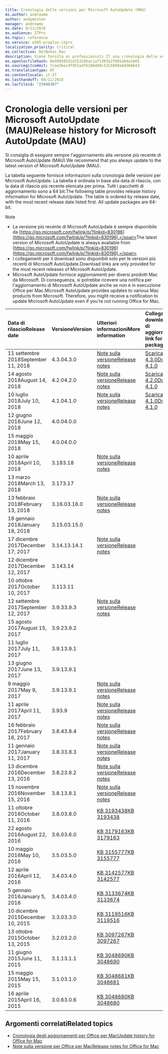 ```yaml
---
title: Cronologia delle versioni per Microsoft AutoUpdate (MAU)
ms.author: andrewmo
author: andymosten
manager: andrewmo
ms.date: 9/11/2018
ms.audience: ITPro
ms.topic: reference
ms.service: o365-proplus-itpro
localization_priority: Critical
ms.collection: RelNotes_Mac
description: Viene fornita ai professionisti IT una cronologia delle versioni per Microsoft AutoUpdate (MAU)
ms.openlocfilehash: 8e99458552d1532dbac1a71391b2f081a8da1b65
ms.sourcegitcommit: 7cae3bec4f951ad7b10bd88c53c5b99a8dd66643
ms.translationtype: HT
ms.contentlocale: it-IT
ms.lasthandoff: 09/11/2018
ms.locfileid: "23940307"
---
```

# <a name="release-history-for-microsoft-autoupdate-mau"></a><span data-ttu-id="fb7b0-103">Cronologia delle versioni per Microsoft AutoUpdate (MAU)</span><span class="sxs-lookup"><span data-stu-id="fb7b0-103">Release history for Microsoft AutoUpdate (MAU)</span></span>
 
<span data-ttu-id="fb7b0-104">Si consiglia di eseguire sempre l'aggiornamento alla versione più recente di Microsoft AutoUpdate (MAU).</span><span class="sxs-lookup"><span data-stu-id="fb7b0-104">We recommend that you always update to the latest version of Microsoft AutoUpdate (MAU).</span></span>

<span data-ttu-id="fb7b0-p101">La tabella seguente fornisce informazioni sulla cronologia delle versioni per Microsoft AutoUpdate. La tabella è ordinata in base alla data di rilascio, con la data di rilascio più recente elencata per prima. Tutti i pacchetti di aggiornamento sono a 64 bit.</span><span class="sxs-lookup"><span data-stu-id="fb7b0-p101">The following table provides release history information for Microsoft AutoUpdate. The table is ordered by release date, with the most recent release date listed first. All update packages are 64-bit.</span></span>


> [!NOTE]
> - <span data-ttu-id="fb7b0-108">La versione più recente di Microsoft AutoUpdate è sempre disponibile da [https://go.microsoft.com/fwlink/p/?linkid=830196](https://go.microsoft.com/fwlink/p/?linkid=830196).</span><span class="sxs-lookup"><span data-stu-id="fb7b0-108">The latest version of Microsoft AutoUpdate is always available from [https://go.microsoft.com/fwlink/p/?linkid=830196](https://go.microsoft.com/fwlink/p/?linkid=830196).</span></span>
> - <span data-ttu-id="fb7b0-109">I collegamenti per il download sono disponibili solo per le versioni più recenti di Microsoft AutoUpdate.</span><span class="sxs-lookup"><span data-stu-id="fb7b0-109">Download links are only provided for the most recent releases of Microsoft AutoUpdate.</span></span>
> - <span data-ttu-id="fb7b0-p102">Microsoft AutoUpdate fornisce aggiornamenti per diversi prodotti Mac da Microsoft. Di conseguenza, si potrebbe ricevere una notifica per l'aggiornamento di Microsoft AutoUpdate anche se non è in esecuzione Office per Mac.</span><span class="sxs-lookup"><span data-stu-id="fb7b0-p102">Microsoft AutoUpdate provides updates to various Mac products from Microsoft. Therefore, you might receive a notification to update Microsoft AutoUpdate even if you're not running Office for Mac.</span></span>
  
|<span data-ttu-id="fb7b0-112">**Data di rilascio**</span><span class="sxs-lookup"><span data-stu-id="fb7b0-112">**Release date**</span></span>|<span data-ttu-id="fb7b0-113">**Versione**</span><span class="sxs-lookup"><span data-stu-id="fb7b0-113">**Version**</span></span>|<span data-ttu-id="fb7b0-114">**Ulteriori informazioni**</span><span class="sxs-lookup"><span data-stu-id="fb7b0-114">**More information**</span></span>|<span data-ttu-id="fb7b0-115">**Collegamento per il download del pacchetto di aggiornamento**</span><span class="sxs-lookup"><span data-stu-id="fb7b0-115">**Download link for the update package**</span></span>|
|:-----|:-----|:-----|:-----|
|<span data-ttu-id="fb7b0-116">11 settembre 2018</span><span class="sxs-lookup"><span data-stu-id="fb7b0-116">September 11, 2018</span></span>  <br/> |<span data-ttu-id="fb7b0-117">4.3.0</span><span class="sxs-lookup"><span data-stu-id="fb7b0-117">4.3.0</span></span>  <br/> |[<span data-ttu-id="fb7b0-118">Note sulla versione</span><span class="sxs-lookup"><span data-stu-id="fb7b0-118">Release notes</span></span>](release-notes-office-for-mac.md#september-2018-release) <br/> |[<span data-ttu-id="fb7b0-119">Scarica MAU 4.3.0</span><span class="sxs-lookup"><span data-stu-id="fb7b0-119">Download MAU 4.1.0</span></span>](https://officecdn.microsoft.com/pr/C1297A47-86C4-4C1F-97FA-950631F94777/OfficeMac/Microsoft_AutoUpdate_4.3.18090901_Updater.pkg) <br/> |
|<span data-ttu-id="fb7b0-120">14 agosto 2018</span><span class="sxs-lookup"><span data-stu-id="fb7b0-120">August 14, 2018</span></span>  <br/> |<span data-ttu-id="fb7b0-121">4.2.0</span><span class="sxs-lookup"><span data-stu-id="fb7b0-121">4.2.0</span></span>  <br/> |[<span data-ttu-id="fb7b0-122">Note sulla versione</span><span class="sxs-lookup"><span data-stu-id="fb7b0-122">Release notes</span></span>](release-notes-office-for-mac.md#august-2018-release) <br/> |[<span data-ttu-id="fb7b0-123">Scarica MAU 4.2.0</span><span class="sxs-lookup"><span data-stu-id="fb7b0-123">Download MAU 4.1.0</span></span>](https://officecdn.microsoft.com/pr/C1297A47-86C4-4C1F-97FA-950631F94777/OfficeMac/Microsoft_AutoUpdate_4.2.18081201_Updater.pkg) <br/> |
|<span data-ttu-id="fb7b0-124">10 luglio 2018</span><span class="sxs-lookup"><span data-stu-id="fb7b0-124">July 10, 2018</span></span>  <br/> |<span data-ttu-id="fb7b0-125">4.1.0</span><span class="sxs-lookup"><span data-stu-id="fb7b0-125">4.1.0</span></span>  <br/> |[<span data-ttu-id="fb7b0-126">Note sulla versione</span><span class="sxs-lookup"><span data-stu-id="fb7b0-126">Release notes</span></span>](release-notes-office-for-mac.md#july-2018-release) <br/> |[<span data-ttu-id="fb7b0-127">Scarica MAU 4.1.0</span><span class="sxs-lookup"><span data-stu-id="fb7b0-127">Download MAU 4.1.0</span></span>](https://officecdn.microsoft.com/pr/C1297A47-86C4-4C1F-97FA-950631F94777/OfficeMac/Microsoft_AutoUpdate_4.1.18070902_Updater.pkg) <br/> |
|<span data-ttu-id="fb7b0-128">12 giugno 2018</span><span class="sxs-lookup"><span data-stu-id="fb7b0-128">June 12, 2018</span></span>  <br/> |<span data-ttu-id="fb7b0-129">4.0.0</span><span class="sxs-lookup"><span data-stu-id="fb7b0-129">4.0.0</span></span>  <br/> |||
|<span data-ttu-id="fb7b0-130">15 maggio 2018</span><span class="sxs-lookup"><span data-stu-id="fb7b0-130">May 15, 2018</span></span>  <br/> |<span data-ttu-id="fb7b0-131">4.0.0</span><span class="sxs-lookup"><span data-stu-id="fb7b0-131">4.0.0</span></span>  <br/> |||
|<span data-ttu-id="fb7b0-132">10 aprile 2018</span><span class="sxs-lookup"><span data-stu-id="fb7b0-132">April 10, 2018</span></span>  <br/> |<span data-ttu-id="fb7b0-133">3.18</span><span class="sxs-lookup"><span data-stu-id="fb7b0-133">3.18</span></span>  <br/> |[<span data-ttu-id="fb7b0-134">Note sulla versione</span><span class="sxs-lookup"><span data-stu-id="fb7b0-134">Release notes</span></span>](release-notes-office-for-mac.md#april-2018-release) <br/> ||
|<span data-ttu-id="fb7b0-135">13 marzo 2018</span><span class="sxs-lookup"><span data-stu-id="fb7b0-135">March 13, 2018</span></span>  <br/> |<span data-ttu-id="fb7b0-136">3.17</span><span class="sxs-lookup"><span data-stu-id="fb7b0-136">3.17</span></span>  <br/> |||
|<span data-ttu-id="fb7b0-137">13 febbraio 2018</span><span class="sxs-lookup"><span data-stu-id="fb7b0-137">February 13, 2018</span></span>  <br/> |<span data-ttu-id="fb7b0-138">3.16.0</span><span class="sxs-lookup"><span data-stu-id="fb7b0-138">3.16.0</span></span>  <br/> |[<span data-ttu-id="fb7b0-139">Note sulla versione</span><span class="sxs-lookup"><span data-stu-id="fb7b0-139">Release notes</span></span>](release-notes-office-for-mac.md#february-2018-release) <br/> | <br/> |
|<span data-ttu-id="fb7b0-140">18 gennaio 2018</span><span class="sxs-lookup"><span data-stu-id="fb7b0-140">January 18, 2018</span></span>  <br/> |<span data-ttu-id="fb7b0-141">3.15.0</span><span class="sxs-lookup"><span data-stu-id="fb7b0-141">3.15.0</span></span>  <br/> |<br/> |
|<span data-ttu-id="fb7b0-142">17 dicembre 2017</span><span class="sxs-lookup"><span data-stu-id="fb7b0-142">December 17, 2017</span></span>  <br/> |<span data-ttu-id="fb7b0-143">3.14.1</span><span class="sxs-lookup"><span data-stu-id="fb7b0-143">3.14.1</span></span>  <br/> |[<span data-ttu-id="fb7b0-144">Note sulla versione</span><span class="sxs-lookup"><span data-stu-id="fb7b0-144">Release notes</span></span>](release-notes-office-for-mac.md#december-2017-release) <br/> | <br/> |
|<span data-ttu-id="fb7b0-145">12 dicembre 2017</span><span class="sxs-lookup"><span data-stu-id="fb7b0-145">December 12, 2017</span></span>  <br/> |<span data-ttu-id="fb7b0-146">3.14</span><span class="sxs-lookup"><span data-stu-id="fb7b0-146">3.14</span></span>  <br/> ||  <br/> |
|<span data-ttu-id="fb7b0-147">10 ottobre 2017</span><span class="sxs-lookup"><span data-stu-id="fb7b0-147">October 10, 2017</span></span>  <br/> |<span data-ttu-id="fb7b0-148">3.11</span><span class="sxs-lookup"><span data-stu-id="fb7b0-148">3.11</span></span>  <br/> ||<br/> |
|<span data-ttu-id="fb7b0-149">12 settembre 2017</span><span class="sxs-lookup"><span data-stu-id="fb7b0-149">September 12, 2017</span></span>  <br/> |<span data-ttu-id="fb7b0-150">3.9.3</span><span class="sxs-lookup"><span data-stu-id="fb7b0-150">3.9.3</span></span>  <br/> |[<span data-ttu-id="fb7b0-151">Note sulla versione</span><span class="sxs-lookup"><span data-stu-id="fb7b0-151">Release notes</span></span>](release-notes-office-for-mac.md#september-2017-release) <br/> |<br/> |
|<span data-ttu-id="fb7b0-152">15 agosto 2017</span><span class="sxs-lookup"><span data-stu-id="fb7b0-152">August 15, 2017</span></span>  <br/> |<span data-ttu-id="fb7b0-153">3.9.2</span><span class="sxs-lookup"><span data-stu-id="fb7b0-153">3.9.2</span></span>  <br/> || <br/> |
|<span data-ttu-id="fb7b0-154">11 luglio 2017</span><span class="sxs-lookup"><span data-stu-id="fb7b0-154">July 11, 2017</span></span>  <br/> |<span data-ttu-id="fb7b0-155">3.9.1</span><span class="sxs-lookup"><span data-stu-id="fb7b0-155">3.9.1</span></span>  <br/> || <br/> |
|<span data-ttu-id="fb7b0-156">13 giugno 2017</span><span class="sxs-lookup"><span data-stu-id="fb7b0-156">June 13, 2017</span></span>  <br/> |<span data-ttu-id="fb7b0-157">3.9.1</span><span class="sxs-lookup"><span data-stu-id="fb7b0-157">3.9.1</span></span>  <br/> || <br/> |
|<span data-ttu-id="fb7b0-158">9 maggio 2017</span><span class="sxs-lookup"><span data-stu-id="fb7b0-158">May 9, 2017</span></span>  <br/> |<span data-ttu-id="fb7b0-159">3.9.1</span><span class="sxs-lookup"><span data-stu-id="fb7b0-159">3.9.1</span></span>  <br/> |[<span data-ttu-id="fb7b0-160">Note sulla versione</span><span class="sxs-lookup"><span data-stu-id="fb7b0-160">Release notes</span></span>](release-notes-office-for-mac.md#may-2017-release) <br/> | <br/> |
|<span data-ttu-id="fb7b0-161">11 aprile 2017</span><span class="sxs-lookup"><span data-stu-id="fb7b0-161">April 11, 2017</span></span>  <br/> |<span data-ttu-id="fb7b0-162">3.9</span><span class="sxs-lookup"><span data-stu-id="fb7b0-162">3.9</span></span>  <br/> |[<span data-ttu-id="fb7b0-163">Note sulla versione</span><span class="sxs-lookup"><span data-stu-id="fb7b0-163">Release notes</span></span>](release-notes-office-for-mac.md#april-2017-release) <br/> |  <br/> |
|<span data-ttu-id="fb7b0-164">16 febbraio 2017</span><span class="sxs-lookup"><span data-stu-id="fb7b0-164">February 16, 2017</span></span>  <br/> |<span data-ttu-id="fb7b0-165">3.8.4</span><span class="sxs-lookup"><span data-stu-id="fb7b0-165">3.8.4</span></span>  <br/> |[<span data-ttu-id="fb7b0-166">Note sulla versione</span><span class="sxs-lookup"><span data-stu-id="fb7b0-166">Release notes</span></span>](release-notes-office-for-mac.md#february-2017-release) <br/> | <br/> |
|<span data-ttu-id="fb7b0-167">11 gennaio 2017</span><span class="sxs-lookup"><span data-stu-id="fb7b0-167">January 11, 2017</span></span>  <br/> |<span data-ttu-id="fb7b0-168">3.8.3</span><span class="sxs-lookup"><span data-stu-id="fb7b0-168">3.8.3</span></span>  <br/> |[<span data-ttu-id="fb7b0-169">Note sulla versione</span><span class="sxs-lookup"><span data-stu-id="fb7b0-169">Release notes</span></span>](release-notes-office-for-mac.md#january-2017-release) <br/> | <br/> |
|<span data-ttu-id="fb7b0-170">13 dicembre 2016</span><span class="sxs-lookup"><span data-stu-id="fb7b0-170">December 13, 2016</span></span>  <br/> |<span data-ttu-id="fb7b0-171">3.8.2</span><span class="sxs-lookup"><span data-stu-id="fb7b0-171">3.8.2</span></span>  <br/> |[<span data-ttu-id="fb7b0-172">Note sulla versione</span><span class="sxs-lookup"><span data-stu-id="fb7b0-172">Release notes</span></span>](release-notes-office-for-mac.md#december-2016-release) <br/> | <br/> |
|<span data-ttu-id="fb7b0-173">15 novembre 2016</span><span class="sxs-lookup"><span data-stu-id="fb7b0-173">November 15, 2016</span></span>  <br/> |<span data-ttu-id="fb7b0-174">3.8.1</span><span class="sxs-lookup"><span data-stu-id="fb7b0-174">3.8.1</span></span>  <br/> |[<span data-ttu-id="fb7b0-175">Note sulla versione</span><span class="sxs-lookup"><span data-stu-id="fb7b0-175">Release notes</span></span>](release-notes-office-for-mac.md#november-2016-release) <br/> | <br/> |
|<span data-ttu-id="fb7b0-176">11 ottobre 2016</span><span class="sxs-lookup"><span data-stu-id="fb7b0-176">October 11, 2016</span></span>  <br/> |<span data-ttu-id="fb7b0-177">3.8.0</span><span class="sxs-lookup"><span data-stu-id="fb7b0-177">3.8.0</span></span>  <br/> |[<span data-ttu-id="fb7b0-178">KB 3193438</span><span class="sxs-lookup"><span data-stu-id="fb7b0-178">KB 3193438</span></span>](https://support.microsoft.com/kb/3193438) <br/> | <br/> |
|<span data-ttu-id="fb7b0-179">22 agosto 2016</span><span class="sxs-lookup"><span data-stu-id="fb7b0-179">August 22, 2016</span></span>  <br/> |<span data-ttu-id="fb7b0-180">3.6.0</span><span class="sxs-lookup"><span data-stu-id="fb7b0-180">3.6.0</span></span>  <br/> |[<span data-ttu-id="fb7b0-181">KB 3179163</span><span class="sxs-lookup"><span data-stu-id="fb7b0-181">KB 3179163</span></span>](https://support.microsoft.com/kb/3179163) <br/> | <br/> |
|<span data-ttu-id="fb7b0-182">10 maggio 2016</span><span class="sxs-lookup"><span data-stu-id="fb7b0-182">May 10, 2016</span></span>  <br/> |<span data-ttu-id="fb7b0-183">3.5.0</span><span class="sxs-lookup"><span data-stu-id="fb7b0-183">3.5.0</span></span>  <br/> |[<span data-ttu-id="fb7b0-184">KB 3155777</span><span class="sxs-lookup"><span data-stu-id="fb7b0-184">KB 3155777</span></span>](https://support.microsoft.com/kb/3155777) <br/> | <br/> |
|<span data-ttu-id="fb7b0-185">12 aprile 2016</span><span class="sxs-lookup"><span data-stu-id="fb7b0-185">April 12, 2016</span></span>  <br/> |<span data-ttu-id="fb7b0-186">3.4.0</span><span class="sxs-lookup"><span data-stu-id="fb7b0-186">3.4.0</span></span>  <br/> |[<span data-ttu-id="fb7b0-187">KB 3142577</span><span class="sxs-lookup"><span data-stu-id="fb7b0-187">KB 3142577</span></span>](https://support.microsoft.com/kb/3142577) <br/> | <br/> |
|<span data-ttu-id="fb7b0-188">5 gennaio 2016</span><span class="sxs-lookup"><span data-stu-id="fb7b0-188">January 5, 2016</span></span>  <br/> |<span data-ttu-id="fb7b0-189">3.4.0</span><span class="sxs-lookup"><span data-stu-id="fb7b0-189">3.4.0</span></span>  <br/> |[<span data-ttu-id="fb7b0-190">KB 3133674</span><span class="sxs-lookup"><span data-stu-id="fb7b0-190">KB 3133674</span></span>](https://support.microsoft.com/kb/3133674) <br/> | <br/> |
|<span data-ttu-id="fb7b0-191">10 dicembre 2015</span><span class="sxs-lookup"><span data-stu-id="fb7b0-191">December 10, 2015</span></span>  <br/> |<span data-ttu-id="fb7b0-192">3.3.0</span><span class="sxs-lookup"><span data-stu-id="fb7b0-192">3.3.0</span></span>  <br/> |[<span data-ttu-id="fb7b0-193">KB 3119516</span><span class="sxs-lookup"><span data-stu-id="fb7b0-193">KB 3119516</span></span>](https://support.microsoft.com/kb/3119516) <br/> | <br/> |
|<span data-ttu-id="fb7b0-194">13 ottobre 2015</span><span class="sxs-lookup"><span data-stu-id="fb7b0-194">October 13, 2015</span></span>  <br/> |<span data-ttu-id="fb7b0-195">3.2.0</span><span class="sxs-lookup"><span data-stu-id="fb7b0-195">3.2.0</span></span>  <br/> |[<span data-ttu-id="fb7b0-196">KB 3097267</span><span class="sxs-lookup"><span data-stu-id="fb7b0-196">KB 3097267</span></span>](https://support.microsoft.com/kb/3097267) <br/> | <br/> |
|<span data-ttu-id="fb7b0-197">11 giugno 2015</span><span class="sxs-lookup"><span data-stu-id="fb7b0-197">June 11, 2015</span></span>  <br/> |<span data-ttu-id="fb7b0-198">3.1.1</span><span class="sxs-lookup"><span data-stu-id="fb7b0-198">3.1.1</span></span>  <br/> |[<span data-ttu-id="fb7b0-199">KB 3048690</span><span class="sxs-lookup"><span data-stu-id="fb7b0-199">KB 3048690</span></span>](https://support.microsoft.com/kb/3048690) <br/> | <br/> |
|<span data-ttu-id="fb7b0-200">15 maggio 2015</span><span class="sxs-lookup"><span data-stu-id="fb7b0-200">May 15, 2015</span></span>  <br/> |<span data-ttu-id="fb7b0-201">3.1.0</span><span class="sxs-lookup"><span data-stu-id="fb7b0-201">3.1.0</span></span>  <br/> |[<span data-ttu-id="fb7b0-202">KB 3048681</span><span class="sxs-lookup"><span data-stu-id="fb7b0-202">KB 3048681</span></span>](https://support.microsoft.com/kb/3048681) <br/> | <br/> |
|<span data-ttu-id="fb7b0-203">16 aprile 2015</span><span class="sxs-lookup"><span data-stu-id="fb7b0-203">April 16, 2015</span></span>  <br/> |<span data-ttu-id="fb7b0-204">3.0.6</span><span class="sxs-lookup"><span data-stu-id="fb7b0-204">3.0.6</span></span>  <br/> |[<span data-ttu-id="fb7b0-205">KB 3048680</span><span class="sxs-lookup"><span data-stu-id="fb7b0-205">KB 3048680</span></span>](https://support.microsoft.com/kb/3048680) <br/> | <br/> |

## <a name="related-topics"></a><span data-ttu-id="fb7b0-206">Argomenti correlati</span><span class="sxs-lookup"><span data-stu-id="fb7b0-206">Related topics</span></span>

- [<span data-ttu-id="fb7b0-207">Cronologia degli aggiornamenti per Office per Mac</span><span class="sxs-lookup"><span data-stu-id="fb7b0-207">Update history for Office for Mac</span></span>](update-history-office-for-mac.md)
- [<span data-ttu-id="fb7b0-208">Note sulla versione per Office per Mac</span><span class="sxs-lookup"><span data-stu-id="fb7b0-208">Release notes for Office for Mac</span></span>](release-notes-office-for-mac.md) 